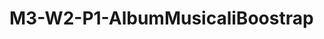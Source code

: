 # M3-W2-P1-AlbumMusicaliBoostrap
<!-- Crea una pagina responsive per mostrarci i tuoi album musicali preferiti.

In questa pagina ci sarà una tua piccola biografia, i migliori album della tua vita, i peggiori che hai mai sentito, 
e qualsiasi altra cosa relativa alla musica che ami.



REGOLE:

Il progetto dev'essere caricato in una nuova repository su GitHub e linkata al tuo Docente.
Puoi usare Google / StackOverflow, MA ti suggeriamo caldamente di riferirti principalmente alla documentazione fornita, 
per non perderti in ricerche infruttuose per troppo tempo.

Prova il tuo lavoro su varie risoluzioni di schermo, ingrandendo e rimpicciolendo la finestra, 
e soprattutto usando i developer tools del browser che forniscono l'emulatore di svariati device sul quale potrai vedere esattamente come si comporta il tuo layout.

Usa le classi di Bootstrap4.6 per creare la griglia responsive quando necessario.
Usa container > row > col in questo ordine per ottenere un layout responsive perfetto.

NOTE:
Non c'è una design preciso da seguire, dai sfogo alla tua creatività. L'unica cosa importante è che sia responsive!
Fai qualche ricerca nel web per trarre ispirazione su come rappresentare un progetto musicale con svariate copertine di dischi.
Può essere simile ad Amazon Music, Spotify, o Apple Music, o qualsiasi altra collezione di dischi là fuori nel world wide web.



CONSIGLIO: Concentrati sulla struttura e la responsività prima, quando quella funziona puoi dedicarti alla parte grafica e di dettaglio.


ESERCIZI:

1) Andrai a creare un componente per rappresentare la carta del tuo album, che riutilizzerai in tutto il progetto. 
Bootstrap ti dà disponibili alcuni componenti per card e immagini. 
Puoi scegliere di partire da quelli e modificarli, oppure partire da zero e creare i tuoi componenti via CSS. Gli elementi necessari sono:  

L'elemento Card
L'immagine di copertina dell'album
Il titolo dell'album
Il gruppo / artista / dj dell'album
Il genere dell'album
La durata dell'album

NB: Assicurati di applicare le stesse regole di stile a tutti i componenti album che userai nella pagina per mantenere la coerenza degli elementi e degli stili.



2)  Implementa una navigation bar usando il componente boostrap apposito.

     Questa navigazione dovrà linkare ogni sezione nella tua pagina.


3) Crea una sezione responsive per i tuoi album preferiti.

     In questa sezione dovrai avere:

4 album per linea quando lo schermo è molto grande
3 album per linea quando lo schermo ha una dimensione intermedia (tablet o simili)
2 album per linea qunado lo schermo è molto piccolo (mobile)

4) Crea una sezione per le recensioni degli album.

      Prendi un album che ti piace molto e crea una sezione con:

Una grande immagine di copertina
Titolo
Band
Durata
Genere
Tracce dell'album ( in una tabella. Trovala tra i componenti Bootstrap ) 
... e qualsiasi cosa ti venga in mente di interessante che lo riguardi!

5) La lista dei peggiori album mai sentiti! Seleziona gli album che davvero non sopporti o qualcosa che pensi sia sopravvalutato e inseriscilo nella "hall of shame" in forma di tabella!


6) Tutte copertine! Tappezza una sezione di copertine di album. Solo immagini in un layout a griglia senza spazi fra di loro, con le immagini alla stessa altezza. Inserisci almeno 20 immagini per avere un bell'effetto.


EXTRA) Aggiungi un bottone ad ogni sezione, cliccandolo il corpo della sezione dovrà apparire (se nascosto) o nascondersi (se visibile).

SUGGERIMENTO: vedi se esiste un componente Bootstrap che faccia al caso tuo. Se non dovessi trovarlo puoi sempre raggiungere lo stesso effetto usando la normale manipolazione del DOM 
